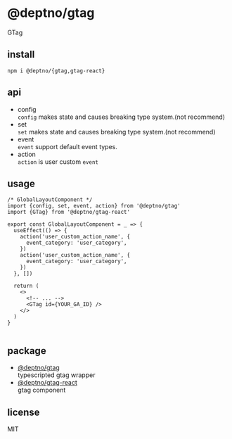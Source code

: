 # @deptno/gtag
GTag

## install
```shell script
npm i @deptno/{gtag,gtag-react}
```

## api
- config  
  `config` makes state and causes breaking type system.(not recommend)
- set  
  `set` makes state and causes breaking type system.(not recommend)
- event  
  `event` support default event types.
- action  
  `action` is user custom `event`

## usage
```tsx
/* GlobalLayoutComponent */
import {config, set, event, action} from '@deptno/gtag'
import {GTag} from '@deptno/gtag-react'

export const GlobalLayoutComponent = _ => {
  useEffect(() => {
    action('user_custom_action_name', {
      event_category: 'user_category',
    })
    action('user_custom_action_name', {
      event_category: 'user_category',
    })
  }, [])

  return (
    <>
      <!-- ... -->
      <GTag id={YOUR_GA_ID} />
    </>
  )
}


```

## package
- [@deptno/gtag](packages/gtag)  
  typescripted gtag wrapper
- [@deptno/gtag-react](packages/gtag-react)  
  gtag component

## license
MIT

